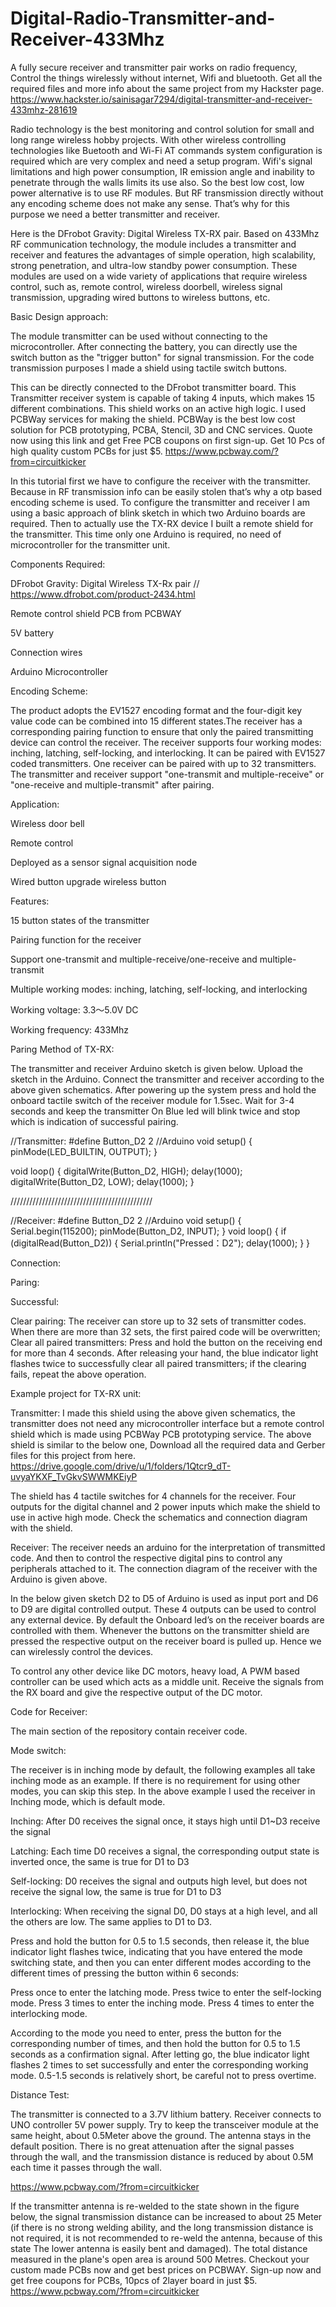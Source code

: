 # Digital-Radio-Transmitter-and-Receiver-433Mhz
A fully secure receiver and transmitter pair works on radio frequency, Control the things wirelessly without internet, Wifi and bluetooth.
Get all the required files and more info about the same project from my Hackster page. https://www.hackster.io/sainisagar7294/digital-transmitter-and-receiver-433mhz-281619

Radio technology is the best monitoring and control solution for small and long range wireless hobby projects. With other wireless controlling technologies like Buetooth and Wi-Fi AT commands system configuration is required which are very complex and need a setup program. Wifi's signal limitations and high power consumption, IR emission angle and inability to penetrate through the walls limits its use also. So the best low cost, low power alternative is to use RF modules. But RF transmission directly without any encoding scheme does not make any sense. That’s why for this purpose we need a better transmitter and receiver.

Here is the DFrobot Gravity: Digital Wireless TX-RX pair. Based on 433Mhz RF communication technology, the module includes a transmitter and receiver and features the advantages of simple operation, high scalability, strong penetration, and ultra-low standby power consumption. These modules are used on a wide variety of applications that require wireless control, such as, remote control, wireless doorbell, wireless signal transmission, upgrading wired buttons to wireless buttons, etc.

Basic Design approach:

The module transmitter can be used without connecting to the microcontroller. After connecting the battery, you can directly use the switch button as the "trigger button" for signal transmission. For the code transmission purposes I made a shield using tactile switch buttons.

This can be directly connected to the DFrobot transmitter board. This Transmitter receiver system is capable of taking 4 inputs, which makes 15 different combinations. This shield works on an active high logic. I used PCBWay services for making the shield. PCBWay is the best low cost solution for PCB prototyping, PCBA, Stencil, 3D and CNC services. Quote now using this link and get Free PCB coupons on first sign-up. Get 10 Pcs of high quality custom PCBs for just $5. https://www.pcbway.com/?from=circuitkicker

In this tutorial first we have to configure the receiver with the transmitter. Because in RF transmission info can be easily stolen that’s why a otp based encoding scheme is used. To configure the transmitter and receiver I am using a basic approach of blink sketch in which two Arduino boards are required. Then to actually use the TX-RX device I built a remote shield for the transmitter. This time only one Arduino is required, no need of microcontroller for the transmitter unit.


Components Required:

DFrobot Gravity: Digital Wireless TX-Rx pair // https://www.dfrobot.com/product-2434.html

Remote control shield PCB from PCBWAY

5V battery

Connection wires

Arduino Microcontroller

Encoding Scheme:

The product adopts the EV1527 encoding format and the four-digit key value code can be combined into 15 different states.The receiver has a corresponding pairing function to ensure that only the paired transmitting device can control the receiver. The receiver supports four working modes: inching, latching, self-locking, and interlocking. It can be paired with EV1527 coded transmitters. One receiver can be paired with up to 32 transmitters. The transmitter and receiver support "one-transmit and multiple-receive" or "one-receive and multiple-transmit" after pairing.

Application:

Wireless door bell

Remote control

Deployed as a sensor signal acquisition node

Wired button upgrade wireless button

Features:

15 button states of the transmitter

Pairing function for the receiver

Support one-transmit and multiple-receive/one-receive and multiple-transmit

Multiple working modes: inching, latching, self-locking, and interlocking

Working voltage: 3.3～5.0V DC

Working frequency: 433Mhz

Paring Method of TX-RX:

The transmitter and receiver Arduino sketch is given below. Upload the sketch in the Arduino. Connect the transmitter and receiver according to the above given schematics. After powering up the system press and hold  the onboard tactile switch of the receiver module for 1.5sec. Wait for 3-4 seconds and keep the transmitter On Blue led will blink twice and stop which is indication of successful pairing.

//Transmitter:
#define Button_D2 2  //Arduino
void setup() {
  pinMode(LED_BUILTIN, OUTPUT);
}

void loop() {
  digitalWrite(Button_D2, HIGH);
  delay(1000);
  digitalWrite(Button_D2, LOW);
  delay(1000);
}


/////////////////////////////////////////////


//Receiver:
#define Button_D2 2 //Arduino
void setup() {
    Serial.begin(115200);
    pinMode(Button_D2, INPUT);
}
void loop() {
    if (digitalRead(Button_D2)) {
        Serial.println("Pressed：D2");
        delay(1000);
    }
}

Connection:

Paring:

Successful:

Clear pairing:
The receiver can store up to 32 sets of transmitter codes. When there are more than 32 sets, the first paired code will be overwritten; Clear all paired transmitters: Press and hold the button on the receiving end for more than 4 seconds. After releasing your hand, the blue indicator light flashes twice to successfully clear all paired transmitters; if the clearing fails, repeat the above operation.

Example project for TX-RX unit:

Transmitter: I made this shield using the above given schematics, the transmitter does not need any microcontroller interface but a remote control shield which is made using PCBWay PCB prototyping service. The above shield is similar to the below one, Download all the required data and Gerber files for this project from here. https://drive.google.com/drive/u/1/folders/1Qtcr9_dT-uvyaYKXF_TvGkvSWWMKEiyP

The shield has 4 tactile switches for 4 channels for the receiver. Four outputs for the digital channel and 2 power inputs which make the shield to use in active high mode. Check the schematics and connection diagram with the shield.

Receiver: The receiver needs an arduino for the interpretation of transmitted code. And then to control the respective digital pins to control any peripherals attached to it. The connection diagram of the receiver with the Arduino is given above.

In the below given sketch D2 to D5 of Arduino is used as input port and D6 to D9 are digital controlled output. These 4 outputs can be used to control any external device. By default the Onboard led’s on the receiver boards are controlled with them. Whenever the buttons on the transmitter shield are pressed the respective output on the receiver board is pulled up. Hence we can wirelessly control the devices.

To control any other device like DC motors, heavy load, A PWM based controller can be used which acts as a middle unit. Receive the signals from the RX board and give the respective output of the DC motor.

Code for Receiver:

The main section of the repository contain receiver code. 

Mode switch:

The receiver is in inching mode by default, the following examples all take inching mode as an example. If there is no requirement for using other modes, you can skip this step. In the above example I used the receiver in Inching mode, which is default mode.

Inching: After D0 receives the signal once, it stays high until D1~D3 receive the signal

Latching: Each time D0 receives a signal, the corresponding output state is inverted once, the same is true for D1 to D3

Self-locking: D0 receives the signal and outputs high level, but does not receive the signal low, the same is true for D1 to D3

Interlocking: When receiving the signal D0, D0 stays at a high level, and all the others are low. The same applies to D1 to D3.

Press and hold the button for 0.5 to 1.5 seconds, then release it, the blue indicator light flashes twice, indicating that you have entered the mode switching state, and then you can enter different modes according to the different times of pressing the button within 6 seconds:

Press once to enter the latching mode.
Press twice to enter the self-locking mode.
Press 3 times to enter the inching mode.
Press 4 times to enter the interlocking mode.

According to the mode you need to enter, press the button for the corresponding number of times, and then hold the button for 0.5 to 1.5 seconds as a confirmation signal. After letting go, the blue indicator light flashes 2 times to set successfully and enter the corresponding working mode. 0.5-1.5 seconds is relatively short, be careful not to press overtime.

Distance Test:

The transmitter is connected to a 3.7V lithium battery. Receiver connects to UNO controller 5V power supply. Try to keep the transceiver module at the same height, about 0.5Meter above the ground. The antenna stays in the default position. There is no great attenuation after the signal passes through the wall, and the transmission distance is reduced by about 0.5M each time it passes through the wall.

https://www.pcbway.com/?from=circuitkicker

If the transmitter antenna is re-welded to the state shown in the figure below, the signal transmission distance can be increased to about 25 Meter (if there is no strong welding ability, and the long transmission distance is not required, it is not recommended to re-weld the antenna, because of this state The lower antenna is easily bent and damaged). The total distance measured in the plane's open area is around 500 Metres. Checkout your custom made PCBs now and get best prices  on PCBWAY. Sign-up now and get free coupons for PCBs, 10pcs of 2layer board in just $5. https://www.pcbway.com/?from=circuitkicker
